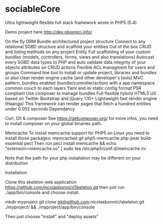 sociableCore
============

Ultra lightweight flexible full stack framework wrote in PHP5 (5.4)

Demo project here http://dev.nbonnici.info/

On the fly ORM
Bundle architectured project structure
Connect to any relational SGBD structure and scaffold your entities
Out of the box CRUD and listing methods on any project Entity
Full scaffolding of your custom bundles (models, controllers, forms, views and also translations)
Autocast every SGBD data types to PHP and auto validate data integrity of your objects attributes on CRUD actions
Flexible ACL managment for users and groups
Command line tool to install or update project, libraries and bundles or also clear render engine cache (and other developer's tools)
MVC pattern, bundles enabled (bundle/controller/action) with a app namespace common couch to each layers
Yaml and ini static config format
PSR compliant
Use composer to manage bundles
Full flexible hybrid HTML5 UX based on Twitter Bootstrap and jQuery 1.10+
Lightweight fast render engine (Haanga)
This framework can render pages that fetch a hundred entities under 0.002 seconds
Dependancy

Curl, Git & composer See https://getcomposer.org/ for more infos, you need to install composer on your global binaries path.

Memcache
To install memcache support for PHP5 on Linux you need to install those packages: memcached git php5-memcache php-pear build-essential pecl Then run pecl install memcache && echo "extension=memcache.so" | sudo tee /etc/php5/conf.d/memcache.ini

Note that the path for your php installation may be different on your distribution


Installation

Clone this skeleton web application https://github.com/nicolasbonnici/Skeleton.git then just run ./app/bin/console and choose install.

mkdir myproject
git clone git@github.com:nicolasbonnici/skeleton.git ./myproject/ && ./myproject/app/bin/console

Then just choose "install" and "deploy assets" 
